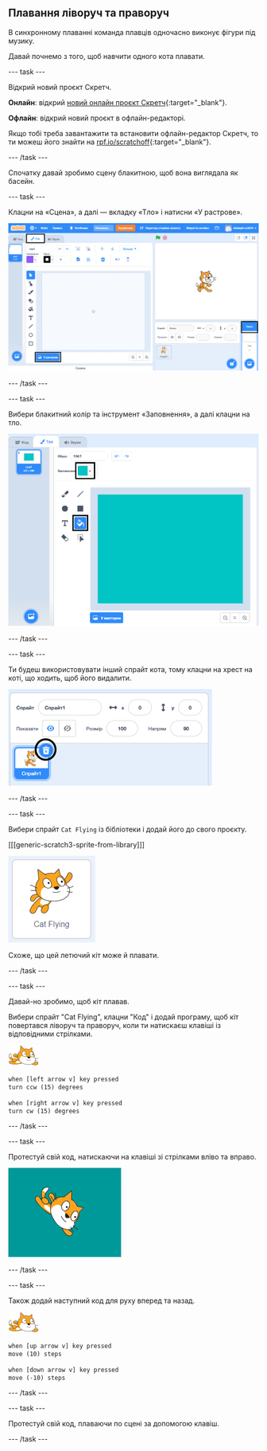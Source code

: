 ## Плавання ліворуч та праворуч

В синхронному плаванні команда плавців одночасно виконує фігури під музику.

Давай почнемо з того, щоб навчити одного кота плавати.

--- task ---

Відкрий новий проєкт Скретч.

**Онлайн**: відкрий [новий онлайн проєкт Скретч](https://rpf.io/scratchnew){:target="_blank"}.

**Офлайн**: відкрий новий проєкт в офлайн-редакторі.

Якщо тобі треба завантажити та встановити офлайн-редактор Скретч, то ти можеш його знайти на [rpf.io/scratchoff](https://rpf.io/scratchoff){:target="_blank"}.

--- /task ---

Спочатку давай зробимо сцену блакитною, щоб вона виглядала як басейн.

--- task ---

Клацни на «Сцена», а далі — вкладку «Тло» і натисни «У растрове».

![екран Скретч із виділеною сценою, тлом та кнопкою «У растрове»](images/swim-select-backdrop.png)

--- /task ---

--- task ---

Вибери блакитний колір та інструмент «Заповнення», а далі клацни на тло.

![вибрані вкладка тла та інструмент «Заповнення»](images/swim-fill.png)

--- /task ---

--- task ---

Ти будеш використовувати інший спрайт кота, тому клацни на хрест на коті, що ходить, щоб його видалити.

![виділений пункт меню видалення](images/swim-delete.png)

--- /task ---

--- task ---

Вибери спрайт `Cat Flying` із бібліотеки і додай його до свого проєкту.

[[[generic-scratch3-sprite-from-library]]]

![Виділений спрайт Cat Flying](images/swim-sprite.png)

Схоже, що цей летючий кіт може й плавати.

--- /task ---

--- task ---

Давай-но зробимо, щоб кіт плавав.

Вибери спрайт "Cat Flying", клацни "Код" і додай програму, щоб кіт повертався ліворуч та праворуч, коли ти натискаєш клавіші із відповідними стрілками.

![спрайт плавця](images/swimmer-sprite.png)

```blocks3
when [left arrow v] key pressed
turn ccw (15) degrees

when [right arrow v] key pressed
turn cw (15) degrees
```

--- /task ---

--- task ---

Протестуй свій код, натискаючи на клавіші зі стрілками вліво та вправо.

![спрайт кота повернутий вправо](images/swim-right.png)

--- /task ---

--- task ---

Також додай наступний код для руху вперед та назад.

![спрайт плавця](images/swimmer-sprite.png)

```blocks3
when [up arrow v] key pressed
move (10) steps

when [down arrow v] key pressed
move (-10) steps 
```

--- /task ---

--- task ---

Протестуй свій код, плаваючи по сцені за допомогою клавіш.

--- /task ---
